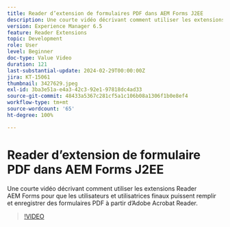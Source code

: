```yaml
---
title: Reader d’extension de formulaires PDF dans AEM Forms J2EE
description: Une courte vidéo décrivant comment utiliser les extensions Reader AEM Forms pour que les utilisateurs et utilisatrices finaux puissent remplir et enregistrer des formulaires PDF à partir d’Adobe/Acrobat Reader.
version: Experience Manager 6.5
feature: Reader Extensions
topic: Development
role: User
level: Beginner
doc-type: Value Video
duration: 121
last-substantial-update: 2024-02-29T00:00:00Z
jira: KT-15061
thumbnail: 3427629.jpeg
exl-id: 3ba3e51a-e4a3-42c3-92e1-97818dc4ad33
source-git-commit: 48433a5367c281cf5a1c106b08a1306f1b0e8ef4
workflow-type: tm+mt
source-wordcount: '65'
ht-degree: 100%

---
```


# Reader d’extension de formulaire PDF dans AEM Forms J2EE

Une courte vidéo décrivant comment utiliser les extensions Reader AEM Forms pour que les utilisateurs et utilisatrices finaux puissent remplir et enregistrer des formulaires PDF à partir d’Adobe Acrobat Reader.

>[!VIDEO](https://video.tv.adobe.com/v/3439517/?learn=on&captions=fre_fr)
